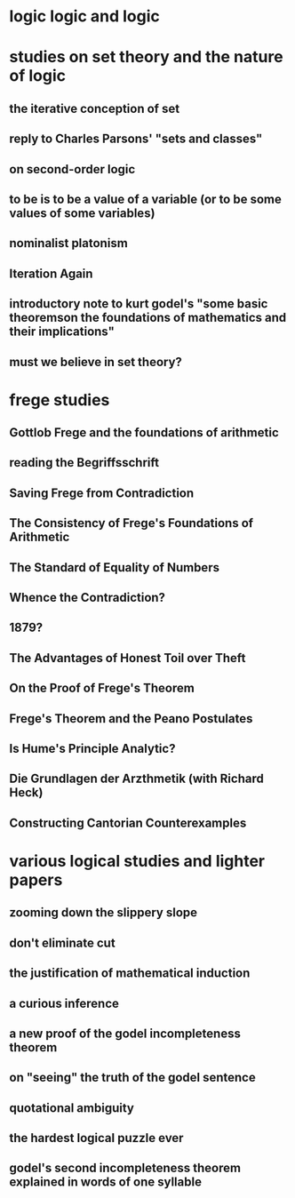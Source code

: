 # logic logic and logic

# studies on set theory and the nature of logic
## the iterative conception of set
## reply to Charles Parsons' "sets and classes"
## on second-order logic
## to be is to be a value of a variable (or to be some values of some variables)
## nominalist platonism
## Iteration Again
## introductory note to kurt godel's "some basic theoremson the foundations of mathematics and their implications"
## must we believe in set theory?
# frege studies
## Gottlob Frege and the foundations of arithmetic
## reading the Begriffsschrift
## Saving Frege from Contradiction
## The Consistency of Frege's Foundations of Arithmetic
## The Standard of Equality of Numbers
## Whence the Contradiction?
## 1879?
## The Advantages of Honest Toil over Theft
## On the Proof of Frege's Theorem
## Frege's Theorem and the Peano Postulates
## Is Hume's Principle Analytic?
## Die Grundlagen der Arzthmetik (with Richard Heck)
## Constructing Cantorian Counterexamples
# various logical studies and lighter papers
## zooming down the slippery slope
## don't eliminate cut
## the justification of mathematical induction
## a curious inference
## a new proof of the godel incompleteness theorem
## on "seeing" the truth of the godel sentence
## quotational ambiguity
## the hardest logical puzzle ever
## godel's second incompleteness theorem explained in words of one syllable
